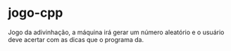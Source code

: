 # jogo-cpp
Jogo da adivinhação, a máquina irá gerar um número aleatório e o usuário deve acertar com as dicas que o programa da.
